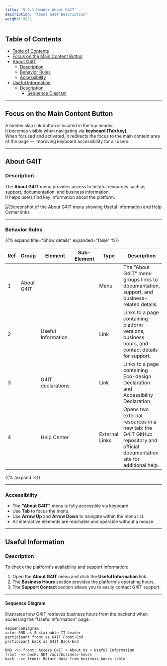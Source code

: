 ```yaml
---
title: '5.2.1 Header-About G4IT'
description: "About G4IT Description"
weight: 5021
---
```


## Table of Contents

<!-- TOC -->
  * [Table of Contents](#table-of-contents)
  * [Focus on the Main Content Button](#focus-on-the-main-content-button)
  * [About G4IT](#about-g4it)
    * [Description](#description)
    * [Behavior Rules](#behavior-rules)
    * [Accessibility](#accessibility)
  * [Useful Information](#useful-information)
    * [Description](#description-1)
      * [Sequence Diagram](#sequence-diagram)
<!-- TOC -->

---

## Focus on the Main Content Button

A hidden skip link button is located in the top header.  
It becomes visible when navigating via **keyboard (Tab key)**.  
When focused and activated, it redirects the focus to the main content area of the page — improving keyboard
accessibility for all users.

---

## About G4IT

### Description

The **About G4IT** menu provides access to helpful resources such as support, documentation, and business information.  
It helps users find key information about the platform.

![Screenshot of the About G4IT menu showing Useful Information and Help Center links](../images/about_g4it.png)

---

### Behavior Rules

{{% expand title="Show details" expanded="false" %}}

| Ref | Group      | Element            | Sub-Element | Type           | Description                                                                                                                |
|-----|------------|--------------------|-------------|----------------|----------------------------------------------------------------------------------------------------------------------------|
| 1   | About G4IT |                    |             | Menu           | The "About G4IT" menu groups links to documentation, support, and business-related details.                                |
| 2   |            | Useful Information |             | Link           | Links to a page containing platform versions, business hours, and contact details for support.                             |
| 3   |            | G4IT declarations  |             | Link           | Links to a page containing Eco-design Declaration and Accessibility Declaration |
| 4   |            | Help Center        |             | External Links | Opens two external resources in a new tab: the G4IT GitHub repository and official documentation site for additional help. |

{{% /expand %}}

---

### Accessibility

- The **"About G4IT"** menu is fully accessible via keyboard.
- Use **Tab** to focus the menu.
- Use **Arrow Up** and **Arrow Down** to navigate within the menu list.
- All interactive elements are reachable and operable without a mouse.

---

## Useful Information

### Description

To check the platform's availability and support information:

1. Open the **About G4IT** menu and click the **Useful Information** link.
2. The **Business Hours** section provides the platform's operating hours.
3. The **Support Contact** section allows you to easily contact G4IT support.

---

#### Sequence Diagram

Illustrates how G4IT retrieves business hours from the backend when accessing the "Useful Information" page.

```mermaid
sequenceDiagram
actor RND as Sustainable IT Leader
participant front as G4IT Front-End
participant back as G4IT Back-End

RND ->> front: Access G4IT > About Us > Useful Information
front ->> back: GET /api/business-hours
back -->> front: Return data from business_hours table

